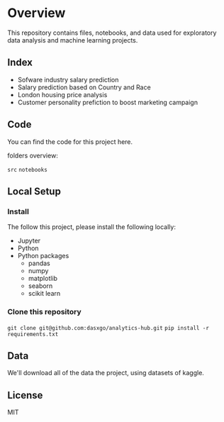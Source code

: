 # **Overview**
This repository contains files, notebooks, and data used for exploratory data analysis and machine learning projects.

## Index

- Sofware industry salary prediction
- Salary prediction based on Country and Race
- London housing price analysis
- Customer personality prefiction to boost marketing campaign

## **Code**

You can find the code for this project here.

folders overview:

`src`
`notebooks`

## **Local Setup**

### Install

The follow this project, please install the following locally:

- Jupyter
- Python
- Python packages
  - pandas 
  - numpy
  - matplotlib
  - seaborn 
  - scikit learn

### Clone this repository
`git clone git@github.com:dasxgo/analytics-hub.git`
`pip install -r requirements.txt`

##  **Data**

We'll download all of the data the project, using datasets of kaggle.  

## **License**
MIT


